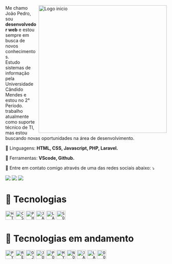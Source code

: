 <img src="https://raw.githubusercontent.com/MicaelliMedeiros/micaellimedeiros/master/image/computer-illustration.png" min-width="400px" max-width="400px" width="400px" align="right" alt="Logo inicio">    
Me chamo João Pedro, sou <strong>desenvolvedor web</strong> e estou sempre em busca de novos conhecimentos.<br>
Estudo sistemas de informação pela Universidade Cândido Mendes e estou no 2° Período.<br>
trabalho atualmente como suporte técnico de TI, mas estou buscando novas oportunidades na área de desenvolvimento.
</p>

<p align="left">
  🦄 Linguagens: <strong>HTML, CSS, Javascript, PHP, Laravel.</strong>
</p>

<p align="left">
  💼 Ferramentas: <strong>VScode, Github.</strong>
</p>

<p align="left">
  💌 Entre em contato comigo através de uma das redes sociais abaixo: ⤵️
</p>

<p align="left">
  <a href="https://www.linkedin.com/in/joaopedro1337" alt="Linkedin">
  <img src="https://img.shields.io/badge/-Linkedin-0e76a8?style=flat-square&logo=Linkedin&logoColor=white&link=https://www.linkedin.com/in/joaopedro1337" /></a>

  <a href="http://api.whatsapp.com/send?phone=5521976190910" alt="WhatsApp">
  <img src="https://img.shields.io/badge/-WhatsApp-25d366?style=flat-square&labelColor=25d366&logo=whatsapp&logoColor=white&link=http://api.whatsapp.com/send?phone=5521976190910"/></a>

  <a href="https://www.instagram.com/eupkb1337/" alt="Instagram">
  <img src="https://img.shields.io/badge/-Instagram-DF0174?style=flat-square&labelColor=DF0174&logo=instagram&logoColor=white&link=https://www.instagram.com/eupkb1337/"/></a>
</p>

# 💼 Tecnologias 
  <code><img height="28" src="https://img.shields.io/badge/HTML5-E34F26?style=for-the-badge&logo=html5&logoColor=white" alt="HTML5"/></code>
  <code><img height="28" src="https://img.shields.io/badge/CSS3-1572B6?style=for-the-badge&logo=css3&logoColor=white" alt="CSS3"/></code>
  <code><img height="28" src="https://img.shields.io/badge/PHP-777BB4?style=for-the-badge&logo=php&logoColor=white" alt="PHP"/></code>
  <code><img height="28" src="https://img.shields.io/badge/JavaScript-F7DF1E?style=for-the-badge&logo=javascript&logoColor=black" alt="JAVASCRIPT"/></code>
  <code><img height="28" src="https://img.shields.io/badge/Laravel-FF2D20?style=for-the-badge&logo=laravel&logoColor=white" alt="LARAVEL"/></code>
  <code><img height="28" src="https://img.shields.io/badge/Microsoft_SQL_Server-CC2927?style=for-the-badge&logo=microsoft-sql-server&logoColor=white" alt="SQL SERVER"/></code>

# 💼 Tecnologias em andamento
<code><img height="28" src="https://img.shields.io/badge/Python-14354C?style=for-the-badge&logo=python&logoColor=white" alt="PYTHON"/></code>
<code><img height="28" src="https://img.shields.io/badge/React-20232A?style=for-the-badge&logo=react&logoColor=61DAFB" alt="REACT"/></code>
<code><img height="28" src="https://img.shields.io/badge/Django-092E20?style=for-the-badge&logo=django&logoColor=white" alt="DJANGO"/></code>
<code><img height="28" src="https://img.shields.io/badge/jQuery-0769AD?style=for-the-badge&logo=jquery&logoColor=white" alt="JQUERY"/></code>
<code><img height="28" src="https://img.shields.io/badge/PostgreSQL-316192?style=for-the-badge&logo=postgresql&logoColor=white" alt="POSTGRESQL"/></code>
<code><img height="28" src="https://img.shields.io/badge/MySQL-00000F?style=for-the-badge&logo=mysql&logoColor=white" alt="MYSQL"/></code>
<code><img height="28" src="https://img.shields.io/badge/Node.js-43853D?style=for-the-badge&logo=node.js&logoColor=white" alt="NODEJS"/></code>
<code><img height="28" src="https://img.shields.io/badge/JavaScript-F7DF1E?style=for-the-badge&logo=javascript&logoColor=black" alt="JAVASCRIPT"/></code>
<code><img height="28" src="https://img.shields.io/badge/Laravel-FF2D20?style=for-the-badge&logo=laravel&logoColor=white" alt="LARAVEL"/></code>
<code><img height="28" src="https://camo.githubusercontent.com/63350538fde994bc287ccd4908809301e157980e6564bf78d2c5cec22c0a5914/68747470733a2f2f696d672e736869656c64732e696f2f62616467652f446f636b65722d3243413545303f7374796c653d666f722d7468652d6261646765266c6f676f3d646f636b6572266c6f676f436f6c6f723d7768697465" alt="DOCKER"/></code>













